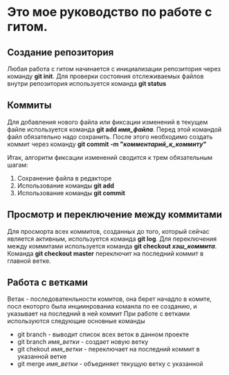 # Это мое руководство по работе с гитом.

## Создание репозитория

Любая работа с гитом начинается с инициализации репозитория через команду **git init**.
Для проверки состояния отслеживаемых файлов внутри репозитория используется команда **git status**

## Коммиты

Для добавления нового файла или фиксации изменений в текущем файле используется команда **git add *имя_файла***. Перед этой командой файл обязательно надо сохранить. После этого необходимо создать коммит через команду **git commit -m "*комментарий_к_коммиту*"**

Итак, алгоритм фиксации изменений сводится к трем обязательным шагам:

1. Сохранение файла в редакторе
2. Использование команды **git add**
3. Использование команды **git commit**

## Просмотр и переключение между коммитами

Для просморта всех коммитов, созданных до того, который сейчас является активным, используется команда **git log**. Для переключения между коммитами используется команда **git checkout *хэш_коммита***. Команда **git checkout master** переключит на последний коммит в главной ветке.

## Работа с ветками
Ветак  - последоватенльности комитов, она берет начадло в комите, посл екоторго была инциинрованиа команла по ее созданию, и указывает на последний в ней коммит
При работе с ветками используются следующие основные команды
* git branch - выводит список всех веток в данном проекте
* git branch *имя_ветки* - создает новую ветку
* git chekout *имя_ветки* - переключает на последний коммит в указанной ветке
* git merge *имя_ветки* - объединяет текущую ветку с указанной